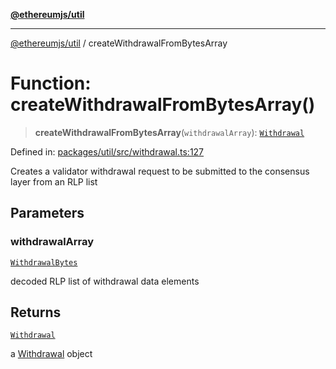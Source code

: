 [**@ethereumjs/util**](../README.md)

***

[@ethereumjs/util](../README.md) / createWithdrawalFromBytesArray

# Function: createWithdrawalFromBytesArray()

> **createWithdrawalFromBytesArray**(`withdrawalArray`): [`Withdrawal`](../classes/Withdrawal.md)

Defined in: [packages/util/src/withdrawal.ts:127](https://github.com/ethereumjs/ethereumjs-monorepo/blob/master/packages/util/src/withdrawal.ts#L127)

Creates a validator withdrawal request to be submitted to the consensus layer from
an RLP list

## Parameters

### withdrawalArray

[`WithdrawalBytes`](../type-aliases/WithdrawalBytes.md)

decoded RLP list of withdrawal data elements

## Returns

[`Withdrawal`](../classes/Withdrawal.md)

a [Withdrawal](../classes/Withdrawal.md) object
